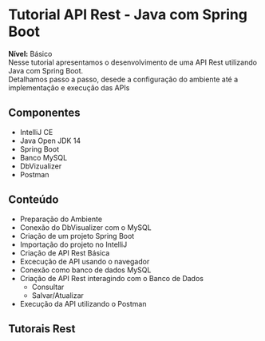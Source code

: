

# Tutorial API Rest - Java com Spring Boot

**Nível:** Básico  
Nesse tutorial apresentamos o desenvolvimento de uma API Rest utilizando Java com Spring Boot.  
Detalhamos passo a passo, desede a configuração do ambiente até a implementação e execução das APIs  

## Componentes
* IntelliJ CE
* Java Open JDK 14
* Spring Boot
* Banco MySQL
* DbVizualizer
* Postman

## Conteúdo
* Preparação do Ambiente
* Conexão do DbVisualizer com o MySQL 
* Criação de um projeto Spring Boot
* Importação do projeto no IntelliJ
* Criação de API Rest Básica
* Excecução de API usando o navegador
* Conexão como banco de dados MySQL
* Criação de API Rest interagindo com o Banco de Dados
  * Consultar
  * Salvar/Atualizar
* Execução da API utilizando o Postman

## Tutorais Rest

 
